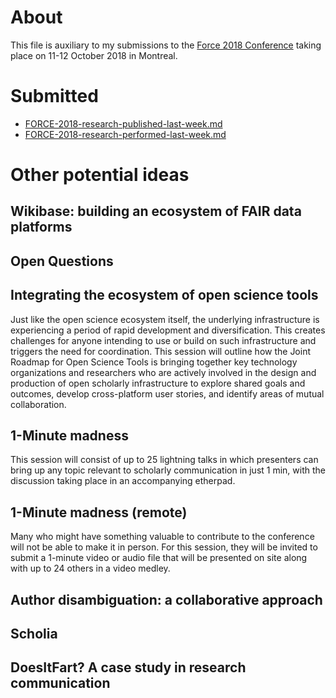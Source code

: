 # About

This file is auxiliary to my submissions to the [Force 2018 Conference](https://www.force11.org/meetings/force2018) taking place on 11-12 October 2018 in Montreal.

# Submitted

* [FORCE-2018-research-published-last-week.md](FORCE-2018-research-published-last-week.md)
* [FORCE-2018-research-performed-last-week.md](FORCE-2018-research-performed-last-week.md)

# Other potential ideas

## Wikibase: building an ecosystem of FAIR data platforms

## Open Questions


## Integrating the ecosystem of open science tools

Just like the open science ecosystem itself, the underlying infrastructure is experiencing a period of rapid development and diversification. This creates challenges for anyone intending to use or build on such infrastructure and triggers the need for coordination. This session will outline how the Joint Roadmap for Open Science Tools is bringing together key technology organizations and researchers who are actively involved in the design and production of open scholarly infrastructure to explore shared goals and outcomes, develop cross-platform user stories, and identify areas of mutual collaboration.

## 1-Minute madness

This session will consist of up to 25 lightning talks in which presenters can bring up any topic relevant to scholarly communication in just 1 min, with the discussion taking place in an accompanying etherpad.

## 1-Minute madness (remote)

Many who might have something valuable to contribute to the conference will not be able to make it in person. For this session, they will be invited to submit a 1-minute video or audio file that will be presented on site along with up to 24 others in a video medley.

## Author disambiguation: a collaborative approach

## Scholia

## DoesItFart? A case study in research communication 
